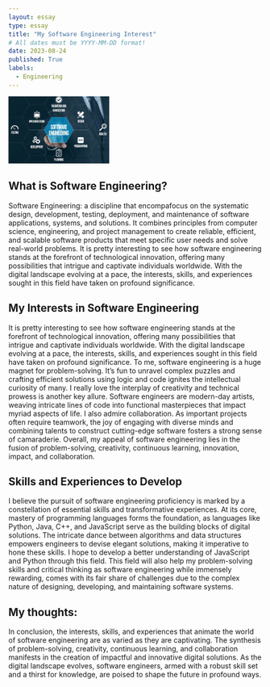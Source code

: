 ```yaml
---
layout: essay
type: essay
title: "My Software Engineering Interest"
# All dates must be YYYY-MM-DD format!
date: 2023-08-24
published: True
labels:
  - Engineering
---
```


<img width="200px" class="rounded float-start pe-4" src="../img/SoftwareEngineering.jpg">

## What is Software Engineering?

Software Engineering: a discipline that encompafocus on the systematic design, development, testing, deployment, and maintenance of software applications, systems, and solutions. It combines principles from computer science, engineering, and project management to create reliable, efficient, and scalable software products that meet specific user needs and solve real-world problems. It is pretty interesting to see how software engineering stands at the forefront of technological innovation, offering many possibilities that intrigue and captivate individuals worldwide. With the digital landscape evolving at a pace, the interests, skills, and experiences sought in this field have taken on profound significance.

## My Interests in Software Engineering

It is pretty interesting to see how software engineering stands at the forefront of technological innovation, offering many possibilities that intrigue and captivate individuals worldwide. With the digital landscape evolving at a pace, the interests, skills, and experiences sought in this field have taken on profound significance. To me, software engineering is a huge magnet for problem-solving.  It’s fun to unravel complex puzzles and crafting efficient solutions using logic and code ignites the intellectual curiosity of many. I really love the interplay of creativity and technical prowess is another key allure. Software engineers are modern-day artists, weaving intricate lines of code into functional masterpieces that impact myriad aspects of life. I also admire collaboration. As important projects often require teamwork, the joy of engaging with diverse minds and combining talents to construct cutting-edge software fosters a strong sense of camaraderie. Overall, my appeal of software engineering lies in the fusion of problem-solving, creativity, continuous learning, innovation, impact, and collaboration.

## Skills and Experiences to Develop

I believe the pursuit of software engineering proficiency is marked by a constellation of essential skills and transformative experiences. At its core, mastery of programming languages forms the foundation, as languages like Python, Java, C++, and JavaScript serve as the building blocks of digital solutions. The intricate dance between algorithms and data structures empowers engineers to devise elegant solutions, making it imperative to hone these skills. I hope to develop a better understanding of JavaScript and Python through this field. This field will also help my problem-solving skills and critical thinking as software engineering while immensely rewarding, comes with its fair share of challenges due to the complex nature of designing, developing, and maintaining software systems.

## My thoughts:
In conclusion, the interests, skills, and experiences that animate the world of software engineering are as varied as they are captivating. The synthesis of problem-solving, creativity, continuous learning, and collaboration manifests in the creation of impactful and innovative digital solutions. As the digital landscape evolves, software engineers, armed with a robust skill set and a thirst for knowledge, are poised to shape the future in profound ways.

